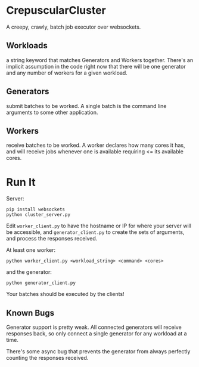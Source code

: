 # CrepuscularCluster

A creepy, crawly, batch job executor over websockets.

## Workloads

a string keyword that matches Generators and Workers together. There's an implicit assumption in the code right now that there will be one generator and any number of workers for a given workload.

## Generators

submit batches to be worked. A single batch is the command line arguments to some other application.

## Workers

receive batches to be worked. A worker declares how many cores it has, and will receive jobs whenever one is available requiring <= its available cores.

# Run It

Server:
```
pip install websockets
python cluster_server.py
```

Edit `worker_client.py` to have the hostname or IP for where your server will be accessible, and `generator_client.py` to create the sets of arguments, and process the responses received.

At least one worker:
```
python worker_client.py <workload_string> <command> <cores>
```

and the generator:

```
python generator_client.py
```

Your batches should be executed by the clients!

## Known Bugs

Generator support is pretty weak. All connected generators will receive responses back, so only connect a single generator for any workload at a time.

There's some async bug that prevents the generator from always perfectly counting the responses received.

